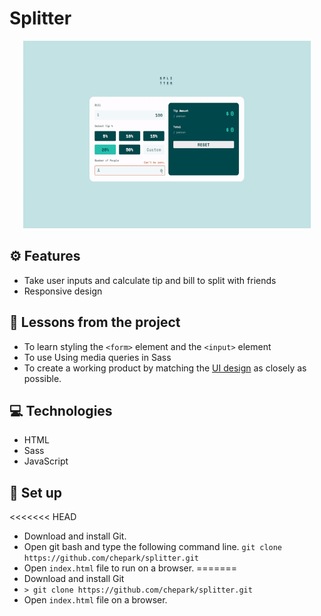 # Splitter

<p align="center">
  <img width="460" height="300" src="./assets/demo.gif">
</p>

## ⚙️ Features

- Take user inputs and calculate tip and bill to split with friends
- Responsive design

## 📌 Lessons from the project

- To learn styling the `<form>` element and the `<input>` element
- To use Using media queries in Sass
- To create a working product by matching the [UI design](https://www.figma.com/file/5PgWPwUclOBDelMDqlYfIl/tip-calculator-app?node-id=0%3A1) as closely as possible.

## 💻 Technologies

- HTML
- Sass
- JavaScript

## 🔨 Set up

<<<<<<< HEAD
- Download and install Git.
- Open git bash and type the following command line. `git clone https://github.com/chepark/splitter.git`
- Open `index.html` file to run on a browser.
=======
- Download and install Git
- `> git clone https://github.com/chepark/splitter.git`
- Open `index.html` file on a browser.


